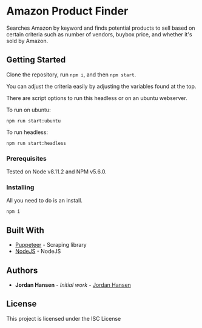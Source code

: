 # Amazon Product Finder

Searches Amazon by keyword and finds potential products to sell based on certain criteria such as number of vendors, buybox price, and whether it's sold by Amazon.

## Getting Started

Clone the repository, run `npm i`, and then `npm start`.

You can adjust the criteria easily by adjusting the variables found at the top.

There are script options to run this headless or on an ubuntu webserver.

To run on ubuntu:

```
npm run start:ubuntu
```

To run headless:
```
npm run start:headless
```

### Prerequisites

Tested on Node v8.11.2 and NPM v5.6.0.

### Installing

All you need to do is an install.

```
npm i
```

## Built With

* [Puppeteer](https://github.com/GoogleChrome/puppeteer) - Scraping library
* [NodeJS](https://nodejs.org/en/) - NodeJS

## Authors

* **Jordan Hansen** - *Initial work* - [Jordan Hansen](https://github.com/aarmora)


## License

This project is licensed under the ISC License
